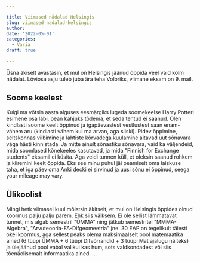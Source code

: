 ```yaml
---

title: Viimased nädalad Helsingis
slug: viimased-nadalad-helsingis
author:
date: '2022-05-01'
categories:
  - Varia
draft: true

---
```


Üsna äkiselt avastasin, et mul on Helsingis jäänud õppida veel vaid kolm nädalat.
Lõviosa asju tuleb juba ära teha Volbriks, viimane eksam on 9. mail.

## Soome keelest

Kuigi ma võtsin aasta alguses eesmärgiks lugeda soomekeelse Harry Potteri esimene osa läbi, pean kahjuks tõdema, et seda tehtud ei saanud.
Olen kindlasti soome keelt õppinud ja igapäevastest vestlustest saan enam-vähem aru (kindlasti vähem kui ma arvan, aga siiski).
Pidev õppimine, seltskonnas viibimine ja lahtiste kõrvadega kuulamine aitavad uut sõnavara väga hästi kinnistada.
Ja mitte ainult sõnastiku sõnavara, vaid ka väljendeid, mida soomlased kõnekeeles kasutavad, ja mida "Finnish for Exchange students" eksamil ei küsita.
Aga veidi tunnen küll, et oleksin saanud rohkem ja kiiremini keelt õppida.
Eks see minu puhul jäi peamiselt oma laiskuse taha, et iga päev oma Anki decki ei sirvinud ja uusi sõnu ei õppinud, seega your mileage may vary.

## Ülikoolist

Mingi hetk viimasel kuul mõistsin äkitselt, et mul on Helsingis õppides olnud koormus palju palju parem.
Ehk siis väiksem.
Ei ole sellist lämmatavat tunnet, mis algab semestril "ÜMMA" ning jätkub semestritel "MMMA-Algebra", "Arvuteooria-FA-Difgeomeetria" jne.
30 EAP on tegelikult täiesti okei koormus, aga sellest peaks olema maksimaalselt pool matemaatika ained (6 tüüpi ÜMMA + 6 tüüpi Difvõrrandid + 3 tüüpi Mat ajalugu näiteks) ja ülejäänud pool vabal valikul kas hum, sots valdkondadest või siis tõenäolisemalt informaatika ained.
...










